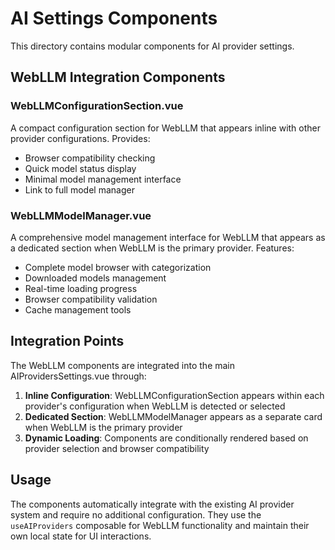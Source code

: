 # AI Settings Components

This directory contains modular components for AI provider settings.

## WebLLM Integration Components

### WebLLMConfigurationSection.vue
A compact configuration section for WebLLM that appears inline with other provider configurations. Provides:
- Browser compatibility checking
- Quick model status display
- Minimal model management interface
- Link to full model manager

### WebLLMModelManager.vue
A comprehensive model management interface for WebLLM that appears as a dedicated section when WebLLM is the primary provider. Features:
- Complete model browser with categorization
- Downloaded models management
- Real-time loading progress
- Browser compatibility validation
- Cache management tools

## Integration Points

The WebLLM components are integrated into the main AIProvidersSettings.vue through:

1. **Inline Configuration**: WebLLMConfigurationSection appears within each provider's configuration when WebLLM is detected or selected
2. **Dedicated Section**: WebLLMModelManager appears as a separate card when WebLLM is the primary provider
3. **Dynamic Loading**: Components are conditionally rendered based on provider selection and browser compatibility

## Usage

The components automatically integrate with the existing AI provider system and require no additional configuration. They use the `useAIProviders` composable for WebLLM functionality and maintain their own local state for UI interactions. 